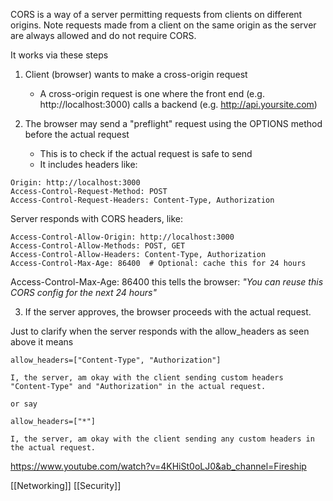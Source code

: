 
CORS is a way of a server permitting requests from clients on different origins. Note requests made from a client on the same origin as the server are always allowed and do not require CORS.

It works via these steps

1. Client (browser) wants to make a cross-origin request
	- A cross-origin request is one where the front end (e.g. http://localhost:3000) calls a backend (e.g. http://api.yoursite.com)
	
2. The browser may send a "preflight" request using the OPTIONS method before the actual request
	- This is to check if the actual request is safe to send
	- It includes headers like:
```
Origin: http://localhost:3000
Access-Control-Request-Method: POST
Access-Control-Request-Headers: Content-Type, Authorization
```

Server responds with CORS headers, like:
```
Access-Control-Allow-Origin: http://localhost:3000
Access-Control-Allow-Methods: POST, GET
Access-Control-Allow-Headers: Content-Type, Authorization
Access-Control-Max-Age: 86400  # Optional: cache this for 24 hours
```

Access-Control-Max-Age: 86400 this tells the browser: *"You can reuse this CORS config for the next 24 hours"*

3. If the server approves, the browser proceeds with the actual request.


Just to clarify when the server responds with the allow_headers as seen above it means
```
allow_headers=["Content-Type", "Authorization"]

I, the server, am okay with the client sending custom headers "Content-Type" and "Authorization" in the actual request.

or say

allow_headers=["*"]

I, the server, am okay with the client sending any custom headers in the actual request.
```

https://www.youtube.com/watch?v=4KHiSt0oLJ0&ab_channel=Fireship


[[Networking]] [[Security]]